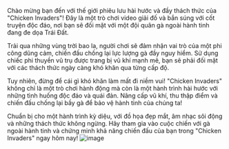 Chào mừng bạn đến với thế giới phiêu lưu hài hước và đầy thách thức của "Chicken Invaders"! Đây là một trò chơi video giải đố và bắn súng với cốt truyện độc đáo, nơi bạn sẽ đối mặt với một đội quân gà ngoài hành tinh đang đe dọa Trái Đất.

Trải qua những vùng trời bao la, người chơi sẽ đảm nhận vai trò của một phi công dũng cảm, chiến đấu chống lại lực lượng gà đầy nguy hiểm. Sử dụng chiếc phi thuyền vũ trụ được trang bị vũ khí mạnh mẽ, bạn sẽ phải đối mặt với các thách thức ngày càng khó khăn qua từng cấp độ.

Tuy nhiên, đừng để cái gì khó khăn làm mất đi niềm vui! "Chicken Invaders" không chỉ là một trò chơi hành động mà còn là một hành trình hài hước với những tình huống độc đáo và quái đản. Nâng cấp vũ khí, thu thập điểm và chiến đấu chống lại bầy gà để bảo vệ hành tinh của chúng ta!

Chuẩn bị cho một hành trình kỳ diệu, với đồ họa đẹp mắt, âm nhạc sôi động và những thách thức không ngừng. Hãy tham gia vào cuộc chiến với gà ngoài hành tinh và chứng minh khả năng chiến đấu của bạn trong "Chicken Invaders" ngay hôm nay!
![image](https://github.com/people0507/Chicken-Invader/assets/99165150/4f389b83-d9bc-4ec9-88ab-1b47ea3d35a7)
